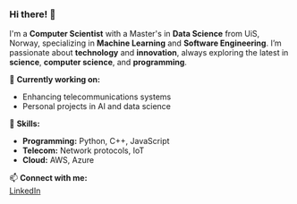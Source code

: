 ### Hi there! 👋

I'm a **Computer Scientist** with a Master's in **Data Science** from UiS, Norway, specializing in **Machine Learning** and **Software Engineering**. I’m passionate about **technology** and **innovation**, always exploring the latest in **science**, **computer science**, and **programming**.

🔭 **Currently working on:**  
- Enhancing telecommunications systems  
- Personal projects in AI and data science  

🌱 **Skills:**  
- **Programming:** Python, C++, JavaScript  
- **Telecom:** Network protocols, IoT  
- **Cloud:** AWS, Azure  

📫 **Connect with me:**  
[LinkedIn]([https://www.linkedin.com/in/YOUR-LINKEDIN-URL](https://www.linkedin.com/in/erlend-eiring-5b2340200/))


